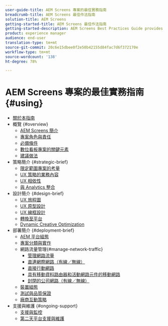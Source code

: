 ```yaml
---
user-guide-title: AEM Screens 專案的最佳實務指南
breadcrumb-title: AEM Screens 最佳作法指南
solution-title: AEM Screens
getting-started-title: AEM Screens 最佳作法指南
getting-started-description: AEM Screens Best Practices Guide provides guidance on how to successfully plan and execute an AEM Screens project.
product: experience manager
audience: end-user
translation-type: tm+mt
source-git-commit: 20c6e15dbee0f2e50b42155d84fac7d6f372170e
workflow-type: tm+mt
source-wordcount: '138'
ht-degree: 78%

---
```



# AEM Screens 專案的最佳實務指南 {#using}

+ [關於本指南](about-guide.md)
+ 概覽 {#overview}
   + [AEM Screens 簡介](introduction.md)
   + [專案角色與責任](roles-responsibilities.md)
   + [必備條件](pre-requisites.md)
   + [數位看板專案的關鍵元素](getting-started-digital-signage.md)
   + [建議做法](recommended-approach.md)
+ 策略簡介 {#strategic-brief}
   + [限定範圍專案的考量](pre-sales-considerations.md)
   + [UX 策略的業務內容](business-content-strategy.md)
   + [UX 相依性](ux-dependencies.md)
   + [與 Analytics 整合](analytics.md)
+ 設計簡介 {#design-brief}
   + [UX 旅程圖](journey-map.md)
   + [UX 原型設計](prototypes.md)
   + [UX 線框設計](wireframes.md)
   + [轉換至平台](transition-platform.md)
   + [Dynamic Creative Optimization](dynamic-creative-optimizations.md)
+ 部署簡介 {#deployment-brief}
   + [AEM 平台組態](aem-platform-configurations.md)
   + [專案分類與實作](project-taxonomy-implementation.md)
   + 網路流量管理{#manage-network-traffic}
      + [管理網路流量](/help/using/managing-network-traffic.md)
      + [直連網際網路（有線／無線）](/help/using/direct-internet-network.md)
      + [直接行動網路](/help/using/mobile-network.md)
      + [具有移動資料路由器和活動網路元件的移動網路](/help/using/mobile-network-router.md)
      + [封閉的公司網路（有線／無線）](/help/using/enclosed-corporate-network.md)
   + [裝置組態](device-configurations.md)
   + [測試與品質保證](testing-quality-assurance.md)
   + [廠商互動策略](vendor-engagement.md)
+ 支援與維護 {#ongoing-support}
   + [支援與監控](support-monitoring.md)
   + [第二天平台支援與維護](day-two-support-maintenance.md)
